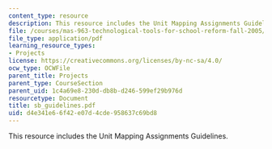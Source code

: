 ```yaml
---
content_type: resource
description: This resource includes the Unit Mapping Assignments Guidelines.
file: /courses/mas-963-technological-tools-for-school-reform-fall-2005/d4e341e66f42e07d4cde958637c69bd8_sb_guidelines.pdf
file_type: application/pdf
learning_resource_types:
- Projects
license: https://creativecommons.org/licenses/by-nc-sa/4.0/
ocw_type: OCWFile
parent_title: Projects
parent_type: CourseSection
parent_uid: 1c4a69e8-230d-db8b-d246-599ef29b976d
resourcetype: Document
title: sb_guidelines.pdf
uid: d4e341e6-6f42-e07d-4cde-958637c69bd8
---
```

This resource includes the Unit Mapping Assignments Guidelines.